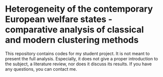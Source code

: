 # Heterogeneity of the contemporary European welfare states - comparative analysis of classical and modern clustering methods

This repository contains codes for my student project. It is not meant to present the full analysis. Especially, it does not give a proper introduction to the subject, a literature review, nor does it discuss its results. If you have any questions, you can contact me.
